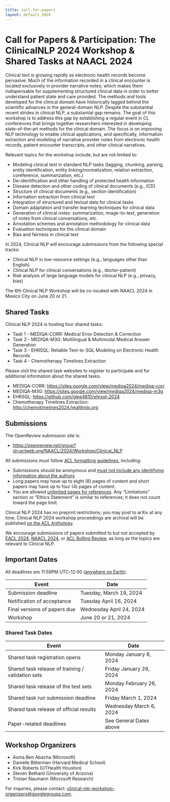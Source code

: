```yaml
---
title: call-for-papers
layout: default_2024
---
```


# Call for Papers & Participation: The ClinicalNLP 2024 Workshop & Shared Tasks at NAACL 2024

Clinical text is growing rapidly as electronic health records become pervasive. Much of the information recorded in a clinical encounter is located exclusively in provider narrative notes, which makes them indispensable for supplementing structured clinical data in order to better understand patient state and care provided. The methods and tools developed for the clinical domain have historically lagged behind the scientific advances in the general-domain NLP. Despite the substantial recent strides in clinical NLP, a substantial gap remains. The goal of this workshop is to address this gap by establishing a regular event in CL conferences that brings together researchers interested in developing state-of-the-art methods for the clinical domain. The focus is on improving NLP technology to enable clinical applications, and specifically, information extraction and modeling of narrative provider notes from electronic health records, patient encounter transcripts, and other clinical narratives.

Relevant topics for the workshop include, but are not limited to:

- Modeling clinical text in standard NLP tasks (tagging, chunking, parsing, entity identification, entity linking/normalization, relation extraction, coreference, summarization, etc.)
- De-identification and other handling of protected health information
- Disease detection and other coding of clinical documents (e.g., ICD)
- Structure of clinical documents (e.g., section identification)
- Information extraction from clinical text
- Integration of structured and textual data for clinical tasks
- Domain adaptation and transfer learning techniques for clinical data
- Generation of clinical notes: summarization, image-to-text, generation of notes from clinical conversations, etc.
- Annotation schemes and annotation methodology for clinical data
- Evaluation techniques for the clinical domain
- Bias and fairness in clinical text

In 2024, Clinical NLP will encourage submissions from the following special tracks:

- Clinical NLP in low-resource settings (e.g., languages other than English)
- Clinical NLP for clinical conversations (e.g., doctor-patient)
- Risk analysis of large language models for clinical NLP (e.g., privacy, bias) 

The 6th Clinical NLP Workshop will be co-located with NAACL 2024 in Mexico City on June 20 or 21.


## Shared Tasks

Clinical NLP 2024 is hosting four shared tasks:

- Task 1 - MEDIQA-CORR: Medical Error Detection & Correction
- Task 2 - MEDIQA-M3G: Multilingual & Multimodal Medical Answer Generation 
- Task 3 - EHRSQL: Reliable Text-to-SQL Modeling on Electronic Health Records 
- Task 4 - Chemotherapy Timelines Extraction 

Please visit the shared task websites to register to participate and for additional information about the shared tasks.

- MEDIQA-CORR: https://sites.google.com/view/mediqa2024/mediqa-corr 
- MEDIQA-M3G: https://sites.google.com/view/mediqa2024/mediqa-m3g 
- EHRSQL: https://github.com/glee4810/ehrsql-2024
- Chemotherapy Timelines Extraction: http://chemotimelines2024.healthnlp.org


## Submissions

The OpenReview submission site is:

* <https://openreview.net/group?id=aclweb.org/NAACL/2024/Workshop/Clinical_NLP>

All submissions must follow [ACL formatting guidelines](https://acl-org.github.io/ACLPUB/formatting.html), including:

* Submissions should be anonymous and [must not include any identifying information about the authors](https://acl-org.github.io/ACLPUB/review-version.html)
* Long papers may have up to eight (8) pages of content and short papers may have up to four (4) pages of content.
* You are allowed [unlimited pages for references](https://acl-org.github.io/ACLPUB/formatting.html#paper-length).
Any “Limitations” section or “Ethics Statement” is similar to references; it does not count toward the page limit.

Clinical NLP 2024 has no preprint restrictions; you may post to arXiv at any time. Clinical NLP 2024 workshop proceedings are archival will be published [on the ACL Anthology](https://aclanthology.org/venues/clinicalnlp/).

We encourage submissions of papers submitted to but not accepted by [EACL 2024](https://2024.eacl.org/), [NAACL 2024](https://2024.naacl.org/), or [ACL Rolling Review](https://aclrollingreview.org/), as long as the topics are relevant to Clinical NLP.

## Important Dates

All deadlines are 11:59PM UTC-12:00 ([anywhere on Earth](https://www.timeanddate.com/time/zones/aoe)).

| Event                                               | Date                      |
| --------------------------------------------------- | ------------------------- |
| Submission deadline                                 | Tuesday, March 19, 2024   |
| Notification of acceptance                          | Tuesday April 16, 2024    |
| Final versions of papers due                        | Wednesday April 24, 2024  |
| Workshop                                            | June 20 or 21, 2024       |

### Shared Task Dates

| Event                                               | Date                      |
| --------------------------------------------------- | ------------------------- |
| Shared task registration opens                      | Monday January 8, 2024    |
| Shared task release of training / validation sets   | Friday January 26, 2024   |
| Shared task release of the test sets                | Monday February 26, 2024  |
| Shared task run submission deadline                 | Friday March 1, 2024      |
| Shared task release of official results             | Wednesday March 6, 2024   |
| Paper-related deadlines                             | See General Dates above   |

## Workshop Organizers

* Asma Ben Abacha (Microsoft)
* Danielle Bitterman (Harvard Medical School)
* Kirk Roberts (UTHealth Houston)
* Steven Bethard (University of Arizona)
* Tristan Naumann (Microsoft Research)

For inquiries, please contact: clinical-nlp-workshop-organizers@googlegroups.com. 
